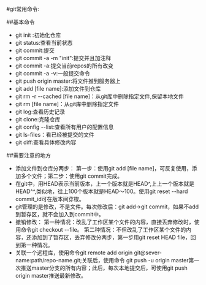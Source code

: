 #git常用命令:

##基本命令
* git init :初始化仓库
* git status:查看当前状态
* git commit:提交
* git commit -a -m "init":提交并且加注释
* git commit -a:提交当前repos的所有改变
* git commit -a -v:一般提交命令
* git push origin  master:将文件推到服务器上
* git add [file name]:添加文件到仓库
* git rm -r --cached [file name]：从git库中删除指定文件,保留本地文件
* git rm [file name]：从git库中删除指定文件
* git log:查看历史记录
* git clone:克隆仓库
* git config --list:查看所有用户的配置信息
* git ls-files：看已经被提交的文件
* git diff:查看具体修改内容

##需要注意的地方
* 添加文件到仓库分两步：
第一步：使用git add [file name]，可反复使用，添加多个文件；第二步：使用git
commit完成。
* 在git中，用HEAD表示当前版本，上一个版本就是HEAD^,上上一个版本就是HEAD^^,类似地，往上100个版本就是HEAD～100。使用git
  reset --hard commit_id可在版本间穿梭。
* git管理的是修改，不是文件。每次修改后：git add->git
  commit，如果不add到暂存区，就不会加入到commit中。
* 撤销修改：
第一种情况：改乱了工作区某个文件的内容，直接丢弃修改时，使用命令git checkout --file。
第二种情况：不但改乱了工作区某个文件的内容，还添加到了暂存区，丢弃修改分两步，第一步用git reset HEAD file，回到第一种情况。
* 关联一个远程库，使用命令git remote add origin
  git@sever-name:path/repo-name.git;关联后，使用命令 git push -u origin
master第一次推送master分支的所有内容；此后，每次本地提交后，可使用git push
origin master推送最新修改。
